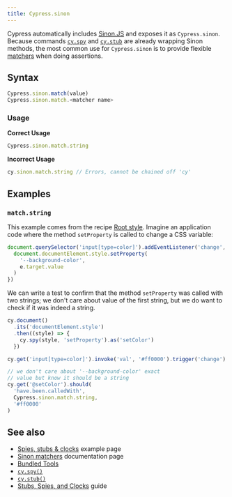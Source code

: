 ```yaml
---
title: Cypress.sinon
---
```


Cypress automatically includes [Sinon.JS](http://sinonjs.org/) and exposes it as `Cypress.sinon`. Because commands [`cy.spy`](/api/commands/spy) and [`cy.stub`](/api/commands/stub) are already wrapping Sinon methods, the most common use for `Cypress.sinon` is to provide flexible [matchers](https://sinonjs.org/releases/latest/matchers/) when doing assertions.

## Syntax

```javascript
Cypress.sinon.match(value)
Cypress.sinon.match.<matcher name>
```

### Usage

**<Icon name="check-circle" color="green"></Icon> Correct Usage**

```javascript
Cypress.sinon.match.string
```

**<Icon name="exclamation-triangle" color="red"></Icon> Incorrect Usage**

```javascript
cy.sinon.match.string // Errors, cannot be chained off 'cy'
```

## Examples

### `match.string`

This example comes from the recipe [Root style](https://github.com/cypress-io/cypress-example-recipes#testing-the-dom). Imagine an application code where the method `setProperty` is called to change a CSS variable:

```js
document.querySelector('input[type=color]').addEventListener('change', (e) => {
  document.documentElement.style.setProperty(
    '--background-color',
    e.target.value
  )
})
```

We can write a test to confirm that the method `setProperty` was called with two strings; we don't care about value of the first string, but we do want to check if it was indeed a string.

```javascript
cy.document()
  .its('documentElement.style')
  .then((style) => {
    cy.spy(style, 'setProperty').as('setColor')
  })

cy.get('input[type=color]').invoke('val', '#ff0000').trigger('change')

// we don't care about '--background-color' exact
// value but know it should be a string
cy.get('@setColor').should(
  'have.been.calledWith',
  Cypress.sinon.match.string,
  '#ff0000'
)
```

## See also

- [Spies, stubs & clocks](https://example.cypress.io/commands/spies-stubs-clocks) example page
- [Sinon matchers](https://sinonjs.org/releases/latest/matchers/) documentation page
- [Bundled Tools](/guides/references/bundled-tools)
- [`cy.spy()`](/api/commands/spy)
- [`cy.stub()`](/api/commands/stub)
- [Stubs, Spies, and Clocks](/guides/guides/stubs-spies-and-clocks) guide
